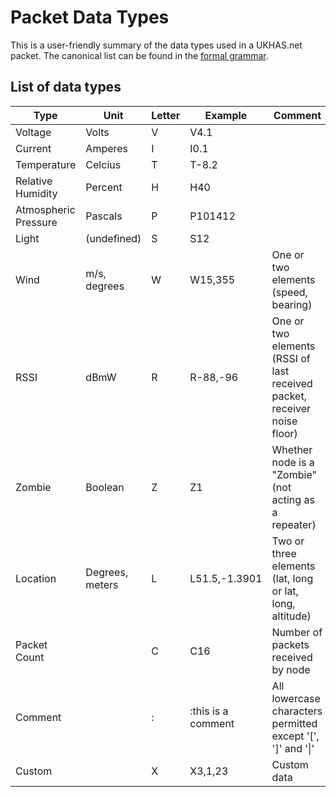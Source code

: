 # Packet Data Types

This is a user-friendly summary of the data types used in a UKHAS.net
packet. The canonical list can be found in the [formal
grammar](grammar.ebnf).

## List of data types

| Type          | Unit           | Letter | Example       | Comment |
|---------------|----------------|--------|---------------|---------|
| Voltage       | Volts          | V      | V4.1          |  |
| Current       | Amperes        | I      | I0.1          |  |
| Temperature   | Celcius        | T      | T-8.2         | |
| Relative Humidity | Percent    | H      | H40           | |
| Atmospheric Pressure | Pascals | P      | P101412       | |
| Light         | (undefined)    | S      | S12           | |
| Wind          | m/s, degrees   | W      | W15,355       | One or two elements (speed, bearing) |
| RSSI          | dBmW           | R      | R-88,-96      | One or two elements (RSSI of last received packet, receiver noise floor) |
| Zombie        | Boolean        | Z      | Z1            | Whether node is a "Zombie" (not acting as a repeater) |
| Location      | Degrees, meters | L     | L51.5,-1.3901 | Two or three elements (lat, long or lat, long, altitude) |
| Packet Count  |                | C      | C16           | Number of packets received by node |
| Comment       |                | :      | :this is a comment | All lowercase characters permitted except '[', ']' and '\|'|
| Custom        |                | X      | X3,1,23       | Custom data |
